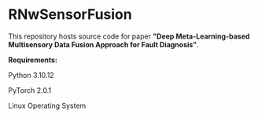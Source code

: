 # RNwSensorFusion

This repository hosts source code for paper <b>"Deep Meta-Learning-based Multisensory Data Fusion Approach for Fault Diagnosis"</b>.

<b>Requirements:</b>

Python 3.10.12

PyTorch 2.0.1

Linux Operating System
